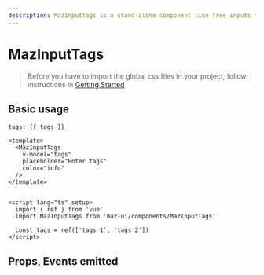```yaml
---
description: MazInputTags is a stand-alone component like free inputs to help user select many values and return an Array of strings, color option available.
---
```


# MazInputTags

> Before you have to import the global css files in your project, follow instructions in [Getting Started](/maz-ui-3/guide/getting-started.html)

## Basic usage

<MazInputTags
  v-model="tags"
  label="Enter tags"
  color="info"
/>

`tags: {{ tags }}`

<script lang="ts" setup>
  import { ref } from 'vue'

  const tags = ref(['tags 1', 'tags 2'])
</script>

```vue
<template>
  <MazInputTags
    v-model="tags"
    placeholder="Enter tags"
    color="info"
  />
</template>


<script lang="ts" setup>
  import { ref } from 'vue'
  import MazInputTags from 'maz-ui/components/MazInputTags'

  const tags = ref(['tags 1', 'tags 2'])
</script>
```

## Props, Events emitted

<ComponentPropDoc component="MazInputTags" />
